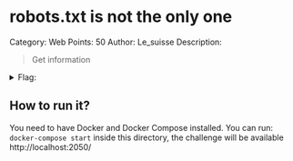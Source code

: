 # robots.txt is not the only one
Category: Web
Points: 50
Author: Le_suisse
Description:
> Get information
<details>
    <summary>Flag:</summary>
    <p>GH16{keep_data_hidden}</p>
</details>

## How to run it?
You need to have Docker and Docker Compose installed.
You can run: ``docker-compose start`` inside this directory, the challenge will
be available http://localhost:2050/

